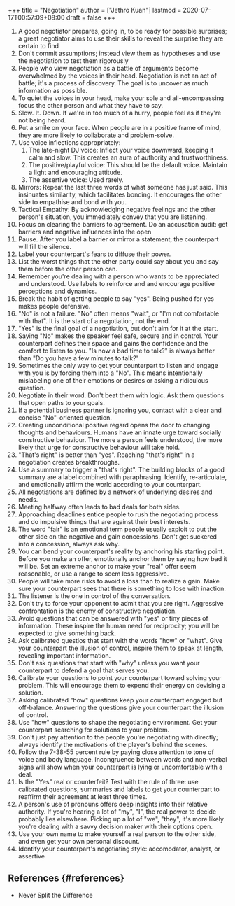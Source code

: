 +++
title = "Negotiation"
author = ["Jethro Kuan"]
lastmod = 2020-07-17T00:57:09+08:00
draft = false
+++

1.  A good negotiator prepares, going in, to be ready for possible
    surprises; a great negotiator aims to use their skills to reveal
    the surprise they are certain to find
2.  Don't commit assumptions; instead view them as hypotheses and use
    the negotiation to test them rigorously
3.  People who view negotiation as a battle of arguments become
    overwhelmed by the voices in their head. Negotiation is not an act
    of battle; it's a process of discovery. The goal is to uncover as
    much information as possible.
4.  To quiet the voices in your head, make your sole and
    all-encompassing focus the other person and what they have to say.
5.  Slow. It. Down. If we're in too much of a hurry, people feel as if
    they're not being heard.
6.  Put a smile on your face. When people are in a positive frame of
    mind, they are more likely to collaborate and problem-solve.
7.  Use voice inflections appropriately:
    1.  The late-night DJ voice: Inflect your voice downward, keeping it
        calm and slow. This creates an aura of authority and trustworthiness.
    2.  The positive/playful voice: This should be the default voice.
        Maintain a light and encouraging attitude.
    3.  The assertive voice: Used rarely.
8.  Mirrors: Repeat the last three words of what someone has just said.
    This insinuates similarity, which facilitates bonding. It
    encourages the other side to empathise and bond with you.
9.  Tactical Empathy: By acknowledging negative feelings and the other
    person's situation, you immediately convey that you are listening.
10. Focus on clearing the barriers to agreement. Do an accusation
    audit: get barriers and negative influences into the open
11. Pause. After you label a barrier or mirror a statement, the
    counterpart will fill the silence.
12. Label your counterpart's fears to diffuse their power.
13. List the worst things that the other party could say about you and
    say them before the other person can.
14. Remember you're dealing with a person who wants to be appreciated
    and understood. Use labels to reinforce and and encourage positive
    perceptions and dynamics.
15. Break the habit of getting people to say "yes". Being pushed for
    yes makes people defensive.
16. "No" is not a failure. "No" often means "wait", or "I'm not
    comfortable with that". It is the start of a negotiation, not the end.
17. "Yes" is the final goal of a negotiation, but don't aim for it at
    the start.
18. Saying "No" makes the speaker feel safe, secure and in control.
    Your counterpart defines their space and gains the confidence and
    the comfort to listen to you. "Is now a bad time to talk?" is
    always better than "Do you have a few minutes to talk?"
19. Sometimes the only way to get your counterpart to listen and
    engage with you is by forcing them into a "No". This means
    intentionally mislabeling one of their emotions or desires or
    asking a ridiculous question.
20. Negotiate in their word. Don't beat them with logic. Ask them
    questions that open paths to your goals.
21. If a potential business partner is ignoring you, contact with a
    clear and concise "No"-oriented question.
22. Creating unconditional positive regard opens the door to changing
    thoughts and behaviours. Humans have an innate urge toward
    socially constructive behaviour. The more a person feels
    understood, the more likely that urge for constructive behaviour
    will take hold.
23. "That's right" is better than "yes". Reaching "that's right" in a
    negotiation creates breakthroughs.
24. Use a summary to trigger a "that's right". The building blocks of
    a good summary are a label combined with paraphrasing. Identify,
    re-articulate, and emotionally affirm the world according to your
    counterpart.
25. All negotiations are defined by a network of underlying desires
    and needs.
26. Meeting halfway often leads to bad deals for both sides.
27. Approaching deadlines entice people to rush the negotiating
    process and do impulsive things that are against their best
    interests.
28. The word "fair" is an emotional term people usually exploit to put
    the other side on the negative and gain concessions. Don't get
    suckered into a concession, always ask why.
29. You can bend your counterpart's reality by anchoring his starting
    point. Before you make an offer, emotionally anchor them by saying
    how bad it will be. Set an extreme anchor to make your "real"
    offer seem reasonable, or use a range to seem less aggressive.
30. People will take more risks to avoid a loss than to realize a
    gain. Make sure your counterpart sees that there is something to
    lose with inaction.
31. The listener is the one in control of the conversation.
32. Don't try to force your opponent to admit that you are right.
    Aggressive confrontation is the enemy of constructive negotiation.
33. Avoid questions that can be answered with "yes" or tiny pieces of
    information. These inspire the human need for reciprocity; you
    will be expected to give something back.
34. Ask calibrated questios that start with the words "how" or "what".
    Give your counterpart the illusion of control, inspire them to
    speak at length, revealing important information.
35. Don't ask questions that start with "why" unless you want your
    counterpart to defend a goal that serves you.
36. Calibrate your questions to point your counterpart toward solving
    your problem. This will encourage them to expend their energy on
    devising a solution.
37. Asking calibrated "how" questions keep your counterpart engaged
    but off-balance. Answering the questions give your counterpart the
    illusion of control.
38. Use "how" questions to shape the negotiating environment. Get your
    counterpart searching for solutions to your problem.
39. Don't just pay attention to the people you're negotiating with
    directly; always identify the motivations of the player's behind
    the scenes.
40. Follow the 7-38-55 percent rule by paying close attention to tone
    of voice and body language. Incongruence between words and
    non-verbal signs will show when your counterpart is lying or
    uncomfortable with a deal.
41. Is the "Yes" real or counterfeit? Test with the rule of three: use
    calibrated questions, summaries and labels to get your counterpart
    to reaffirm their agreement at least three times.
42. A person's use of pronouns offers deep insights into their
    relative authority. If you're hearing a lot of "my", "I", the real
    power to decide probably lies elsewhere. Picking up a lot of "we",
    "they", it's more likely you're dealing with a savvy decision
    maker with their options open.
43. Use your own name to make yourself a real person to the other
    side, and even get your own personal discount.
44. Identify your counterpart's negotiating style: accomodator,
    analyst, or assertive

## References {#references}

- Never Split the Difference
